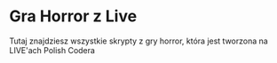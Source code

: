 # Gra Horror z Live
Tutaj znajdziesz wszystkie skrypty z gry horror, która jest tworzona na LIVE'ach Polish Codera
